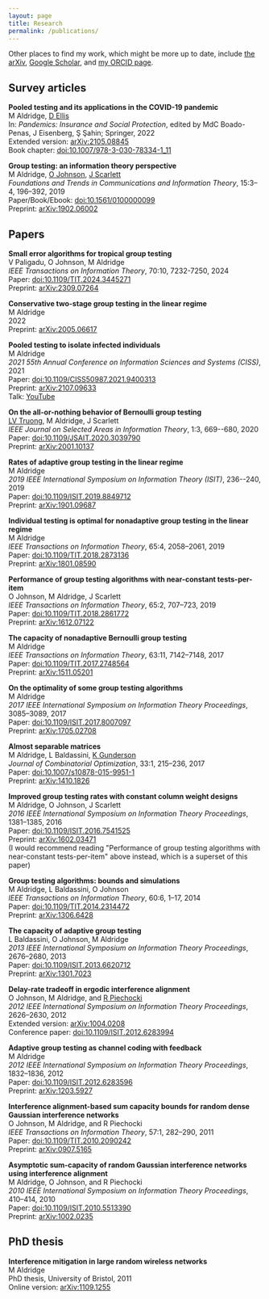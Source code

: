 ```yaml
---
layout: page
title: Research
permalink: /publications/
---
```


Other places to find my work, which might be more up to date, include [the arXiv](https://arxiv.org/a/0000-0002-9347-1586.html), [Google Scholar](https://scholar.google.co.uk/citations?user=UJShxDIAAAAJ), and [my ORCID page](https://orcid.org/0000-0002-9347-1586).

## Survey articles

**Pooled testing and its applications in the COVID-19 pandemic**  
M Aldridge, [D Ellis](https://sites.google.com/view/davidellismath)  
In: *Pandemics: Insurance and Social Protection*, edited by MdC Boado-Penas, J Eisenberg, Ş Şahin‬‬‬; Springer, 2022  
Extended version: [arXiv:2105.08845](https://arxiv.org/abs/2105.08845)  
Book chapter: [doi:10.1007/978-3-030-78334-1_11](https://doi.org/10.1007/978-3-030-78334-1_11)

**Group testing: an information theory perspective**  
M Aldridge, [O Johnson](https://people.maths.bris.ac.uk/~maotj/), [J Scarlett](https://www.comp.nus.edu.sg/~scarlett/)  
*Foundations and Trends in Communications and Information Theory*, 15:3–4, 196–392, 2019  
Paper/Book/Ebook: [doi:10.1561/0100000099](https://doi.org/10.1561/0100000099)  
Preprint: [arXiv:1902.06002](https://arxiv.org/abs/1902.06002)  

## Papers

**Small error algorithms for tropical group testing**  
V Paligadu, O Johnson, M Aldridge  
*IEEE Transactions on Information Theory*, 70:10, 7232-7250, 2024   
Paper: [doi:10.1109/TIT.2024.3445271](https://doi.org/10.1109/TIT.2024.3445271)  
Preprint: [arXiv:2309.07264](https://arxiv.org/abs/2309.07264)

**Conservative two-stage group testing in the linear regime**  
M Aldridge  
2022  
Preprint: [arXiv:2005.06617](https://arxiv.org/abs/2005.06617)

**Pooled testing to isolate infected individuals**  
M Aldridge  
*2021 55th Annual Conference on Information Sciences and Systems (CISS)*, 2021  
Paper: [doi:10.1109/CISS50987.2021.9400313](https://doi.org/10.1109/CISS50987.2021.9400313)  
Preprint: [arXiv:2107.09633](https://arxiv.org/abs/2107.09633)  
Talk: [YouTube](https://www.youtube.com/watch?v=m-3e6OdBYZg)

**On the all-or-nothing behavior of Bernoulli group testing**  
[LV Truong](https://sites.google.com/site/truongvinhlan), M Aldridge, J Scarlett  
*IEEE Journal on Selected Areas in Information Theory*, 1:3, 669--680, 2020  
Paper: [doi:10.1109/JSAIT.2020.3039790](https://doi.org/10.1109/JSAIT.2020.3039790)  
Preprint: [arXiv:2001.10137](https://arxiv.org/abs/2001.10137)

**Rates of adaptive group testing in the linear regime**  
M Aldridge  
*2019 IEEE International Symposium on Information Theory (ISIT)*, 236--240, 2019    
Paper: [doi:10.1109/ISIT.2019.8849712](https://doi.org/10.1109/ISIT.2019.8849712)  
Preprint: [arXiv:1901.09687](https://arxiv.org/abs/1901.09687)

**Individual testing is optimal for nonadaptive group testing in the linear regime**  
M Aldridge  
*IEEE Transactions on Information Theory*, 65:4, 2058–2061, 2019    
Paper: [doi:10.1109/TIT.2018.2873136](https://doi.org/10.1109/TIT.2018.2873136)    
Preprint: [arXiv:1801.08590](https://arxiv.org/abs/1801.08590)    

**Performance of group testing algorithms with near-constant tests-per-item**  
O Johnson, M Aldridge, J Scarlett  
*IEEE Transactions on Information Theory*, 65:2, 707–723, 2019  
Paper: [doi:10.1109/TIT.2018.2861772](https://doi.org/10.1109/TIT.2018.2861772)  
Preprint: [arXiv:1612.07122](https://arxiv.org/abs/1612.07122)  

**The capacity of nonadaptive Bernoulli group testing**  
M Aldridge  
*IEEE Transactions on Information Theory*, 63:11, 7142–7148, 2017  
Paper: [doi:10.1109/TIT.2017.2748564](https://doi.org/10.1109/TIT.2017.2748564)  
Preprint: [arXiv:1511.05201](https://arxiv.org/abs/1511.05201)  

**On the optimality of some group testing algorithms**  
M Aldridge  
*2017 IEEE International Symposium on Information Theory Proceedings*, 3085–3089, 2017  
Paper: [doi:10.1109/ISIT.2017.8007097](https://doi.org/10.1109/ISIT.2017.8007097)  
Preprint: [arXiv:1705.02708](https://arxiv.org/abs/1705.02708)

**Almost separable matrices**  
M Aldridge, L Baldassini, [K Gunderson](https://server.math.umanitoba.ca/~kgunderson/)  
*Journal of Combinatorial Optimization*, 33:1, 215–236, 2017  
Paper: [doi:10.1007/s10878-015-9951-1](https://doi.org/10.1007/s10878-015-9951-1)  
Preprint: [arXiv:1410.1826](https://arxiv.org/abs/1410.1826)

**Improved group testing rates with constant column weight designs**  
M Aldridge, O Johnson, J Scarlett  
*2016 IEEE International Symposium on Information Theory Proceedings*, 1381–1385, 2016  
Paper: [doi:10.1109/ISIT.2016.7541525](https://doi.org/10.1109/ISIT.2016.7541525)  
Preprint: [arXiv:1602.03471](https://arxiv.org/abs/1602.03471)  
(I would recommend reading "Performance of group testing algorithms with near-constant tests-per-item" above instead, which is a superset of this paper)

**Group testing algorithms: bounds and simulations**  
M Aldridge, L Baldassini, O Johnson  
*IEEE Transactions on Information Theory*, 60:6, 1–17, 2014  
Paper: [doi:10.1109/TIT.2014.2314472](https://doi.org/10.1109/TIT.2014.2314472)  
Preprint: [arXiv:1306.6428](https://arxiv.org/abs/1306.6428)

**The capacity of adaptive group testing**  
L Baldassini, O Johnson, M Aldridge  
*2013 IEEE International Symposium on Information Theory Proceedings*, 2676–2680, 2013  
Paper: [doi:10.1109/ISIT.2013.6620712](https://doi.org/10.1109/ISIT.2013.6620712)  
Preprint: [arXiv:1301.7023](https://arxiv.org/abs/1301.7023)

**Delay-rate tradeoff in ergodic interference alignment**  
O Johnson, M Aldridge, and [R Piechocki](https://www.bristol.ac.uk/people/person/Robert-Piechocki-35f5f9bb-ee66-462c-8e8a-2de52e11ca81/)  
*2012 IEEE International Symposium on Information Theory Proceedings*, 2626–2630, 2012  
Extended version: [arXiv:1004.0208](https://arxiv.org/abs/1004.0208)  
Conference paper: [doi:10.1109/ISIT.2012.6283994](https://doi.org/10.1109/ISIT.2012.6283994)

**Adaptive group testing as channel coding with feedback**  
M Aldridge  
*2012 IEEE International Symposium on Information Theory Proceedings*, 1832–1836, 2012  
Paper: [doi:10.1109/ISIT.2012.6283596](https://doi.org/10.1109/ISIT.2012.6283596)  
Preprint: [arXiv:1203.5927](https://arxiv.org/abs/1203.5927)

**Interference alignment-based sum capacity bounds for random dense Gaussian interference networks**  
O Johnson, M Aldridge, and R Piechocki  
*IEEE Transactions on Information Theory*, 57:1, 282–290, 2011  
Paper: [doi:10.1109/TIT.2010.2090242](https://doi.org/10.1109/TIT.2010.2090242)  
Preprint: [arXiv:0907.5165](https://arxiv.org/abs/0907.5165)  

**Asymptotic sum-capacity of random Gaussian interference networks using interference alignment**  
M Aldridge, O Johnson, and R Piechocki  
*2010 IEEE International Symposium on Information Theory Proceedings*, 410–414, 2010  
Paper: [doi:10.1109/ISIT.2010.5513390](https://doi.org/10.1109/ISIT.2010.5513390)  
Preprint: [arXiv:1002.0235](https://arxiv.org/abs/1002.0235) 

## PhD thesis

**Interference mitigation in large random wireless networks**  
M Aldridge  
PhD thesis, University of Bristol, 2011  
Online version: [arXiv:1109.1255](https://arxiv.org/abs/1109.1255)
